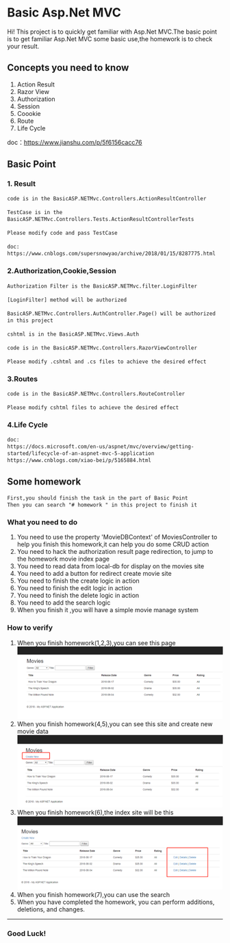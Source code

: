 # Basic Asp.Net MVC 
Hi! This project is to quickly get familiar with Asp.Net MVC.The basic point is to get familiar Asp.Net MVC some basic use,the homework is to check your result.

## Concepts you need to know
1. Action Result
2. Razor View
3. Authorization
4. Session
5. Coookie
6. Route
7. Life Cycle

doc：https://www.jianshu.com/p/5f6156cacc76

## Basic Point

### 1. Result
    code is in the BasicASP.NETMvc.Controllers.ActionResultController
    
    TestCase is in the BasicASP.NETMvc.Controllers.Tests.ActionResultControllerTests
    
    Please modify code and pass TestCase
    
    doc: https://www.cnblogs.com/supersnowyao/archive/2018/01/15/8287775.html
### 2.Authorization,Cookie,Session
    Authorization Filter is the BasicASP.NETMvc.filter.LoginFilter 
    
    [LoginFilter] method will be authorized
    
    BasicASP.NETMvc.Controllers.AuthController.Page() will be authorized in this project 
    
    cshtml is in the BasicASP.NETMvc.Views.Auth
    
    code is in the BasicASP.NETMvc.Controllers.RazorViewController 
    
    Please modify .cshtml and .cs files to achieve the desired effect
    
### 3.Routes
    code is in the BasicASP.NETMvc.Controllers.RouteController
    
    Please modify cshtml files to achieve the desired effect
### 4.Life Cycle
    doc:
    https://docs.microsoft.com/en-us/aspnet/mvc/overview/getting-started/lifecycle-of-an-aspnet-mvc-5-application
    https://www.cnblogs.com/xiao-bei/p/5165884.html
    
## Some homework
    First,you should finish the task in the part of Basic Point
    Then you can search "# homework " in this project to finish it
### What you need to do
1. You need to use the property 'MovieDBContext' of MoviesController to help you finish this homework,it can help you do some CRUD action
2. You need to hack the authorization result page redirection, to jump to the homework movie index page
3. You need to read data from local-db for display on the movies site
4. You need to add a button for redirect create movie site
5. You need to finish the create logic in action
6. You need to finish the edit logic in action
7. You need to finish the delete logic in action
8. You need to add the search logic
9. When you finish it ,you will have a simple movie manage system

### How to verify

1. When you finish homework(1,2,3),you can see this page
![image](BasicASP.NETMvc/mockup/Index-BasicPage.png)
2. When you finish homework(4,5),you can see this site and create new movie data
![image](BasicASP.NETMvc/mockup/Index-CreateButton.png)
3. When you finish homework(6),the index site will be this
![image](BasicASP.NETMvc/mockup/Index-HasEdit.png)
4. When you finish homework(7),you can use the search
5. When you have completed the homework, you can perform additions, deletions, and changes.
--- 
### Good Luck!
